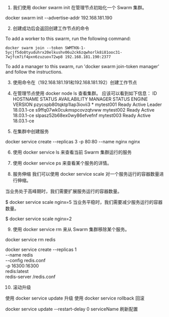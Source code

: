 
1. 我们使用 docker swarm init 在管理节点初始化一个 Swarm 集群。

 docker swarm init --advertise-addr 192.168.181.190

2. 创建成功后会返回创建工作节点的命令

 To add a worker to this swarm, run the following command:

    docker swarm join --token SWMTKN-1-5ycjf5do8tyuduhrx20elkushv06u2ck6zqwhorlk8i81ooc31-7wjfcm7if4pxn6zuzuov72wp8 192.168.181.190:2377

To add a manager to this swarm, run 'docker swarm join-token manager' and follow the instructions.

3. 使用命令在（192.168.181.191和192.168.181.192）创建工作节点

4. 在管理节点使用 docker node ls 查看集群。
应该可以看到如下信息：
ID                            HOSTNAME            STATUS              AVAILABILITY        MANAGER STATUS      ENGINE VERSION
pzycspb80tqktp1lap3iovii3 *   mytest001           Ready               Active              Leader              18.03.1-ce
s9ffq07wk0cukmspcovzqtvww     mytest002           Ready               Active                                  18.03.1-ce
slpasz52b68ex0wy86efvefnf     mytest003           Ready               Active                                  18.03.1-ce

5. 在集群中创建服务

docker service create --replicas 3 -p 80:80 --name nginx nginx

6. 使用 docker service ls 来查看当前 Swarm 集群运行的服务

7. 使用 docker service ps 来查看某个服务的详情。

8. 服务伸缩
我们可以使用 docker service scale 对一个服务运行的容器数量进行伸缩。

当业务处于高峰期时，我们需要扩展服务运行的容器数量。

$ docker service scale nginx=5
当业务平稳时，我们需要减少服务运行的容器数量。

$ docker service scale nginx=2

9. 使用 docker service rm 来从 Swarm 集群移除某个服务。

docker service rm redis

docker service create --replicas 1 \
     --name redis \
     --config redis.conf \
     -p 16300:16300 \
     redis:latest \
     redis-server /redis.conf

10. 滚动升级

使用 docker service update 升级
使用 docker service rollback 回滚

docker service update --restart-delay 0 serviceName 刷新配置